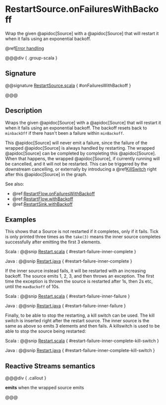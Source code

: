 # RestartSource.onFailuresWithBackoff

Wrap the given @apidoc[Source] with a @apidoc[Source] that will restart it when it fails using an exponential backoff.

@ref[Error handling](../index.md#error-handling)

@@@div { .group-scala }

## Signature

@@signature [RestartSource.scala](/akka-stream/src/main/scala/akka/stream/scaladsl/RestartSource.scala) { #onFailuresWithBackoff }

@@@

## Description

Wraps the given @apidoc[Source] with a @apidoc[Source] that will restart it when it fails using an exponential backoff.
The backoff resets back to `minbackOff` if there hasn't been a failure within `minBackoff`.
 
This @apidoc[Source] will never emit a failure, since the failure of the wrapped @apidoc[Source] is always handled by
restarting. The wrapped @apidoc[Source] can be completed by completing this @apidoc[Source].
When that happens, the wrapped @apidoc[Source], if currently running will be cancelled, and it will not be restarted.
This can be triggered by the downstream cancelling, or externally by introducing a @ref[KillSwitch](../../stream-dynamic.md#controlling-stream-completion-with-killswitch) right
after this @apidoc[Source] in the graph.

See also: 
 
* @ref:[RestartFlow.onFailuresWithBackoff](../RestartFlow/onFailuresWithBackoff.md)
* @ref:[RestartFlow.withBackoff](../RestartFlow/withBackoff.md)
* @ref:[RestartSink.withBackoff](../RestartSink/withBackoff.md)

## Examples

This shows that a Source is not restarted if it completes, only if it fails. Tick is only printed
three times as the `take(3)` means the inner source completes successfully after emitting the first 3 elements.

Scala
:  @@snip [Restart.scala](/akka-docs/src/test/scala/docs/stream/operators/source/Restart.scala) { #restart-failure-inner-complete }

Java
:  @@snip [Restart.java](/akka-docs/src/test/java/jdocs/stream/operators/source/Restart.java) { #restart-failure-inner-complete }

If the inner source instead fails, it will be restarted with an increasing backoff. The source emits 1, 2, 3, and then throws an exception.
The first time the exception is thrown the source is restarted after 1s, then 2s etc, until the `maxBackoff` of 10s.

Scala
:  @@snip [Restart.scala](/akka-docs/src/test/scala/docs/stream/operators/source/Restart.scala) { #restart-failure-inner-failure }

Java
:  @@snip [Restart.java](/akka-docs/src/test/java/jdocs/stream/operators/source/Restart.java) { #restart-failure-inner-failure }

Finally, to be able to stop the restarting, a kill switch can be used. The kill switch is inserted right after the restart
source. The inner source is the same as above so emits 3 elements and then fails. A killswitch is used to be able to stop the source
being restarted: 

Scala
:  @@snip [Restart.scala](/akka-docs/src/test/scala/docs/stream/operators/source/Restart.scala) { #restart-failure-inner-complete-kill-switch }

Java
:  @@snip [Restart.java](/akka-docs/src/test/java/jdocs/stream/operators/source/Restart.java) { #restart-failure-inner-complete-kill-switch }

## Reactive Streams semantics

@@@div { .callout }

**emits** when the wrapped source emits

@@@
